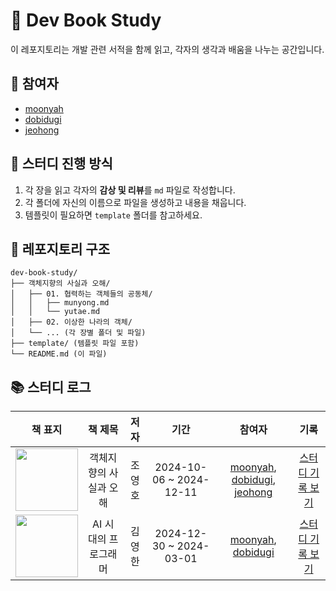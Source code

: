 # 📘 Dev Book Study

이 레포지토리는 개발 관련 서적을 함께 읽고, 각자의 생각과 배움을 나누는 공간입니다.

## 👥 참여자

- [moonyah](https://github.com/moonyah)
- [dobidugi](https://github.com/dobidugi)
- [jeohong](https://github.com/jeohong)

## 📑 스터디 진행 방식

1. 각 장을 읽고 각자의 **감상 및 리뷰**를 `md` 파일로 작성합니다.
2. 각 폴더에 자신의 이름으로 파일을 생성하고 내용을 채웁니다.
3. 템플릿이 필요하면 `template` 폴더를 참고하세요.

## 📂 레포지토리 구조

```plaintext
dev-book-study/
├── 객체지향의 사실과 오해/
│   ├── 01. 협력하는 객체들의 공동체/
│   │   ├── munyong.md
│   │   └── yutae.md
│   ├── 02. 이상한 나라의 객체/
│   └── ... (각 장별 폴더 및 파일)
├── template/ (템플릿 파일 포함)
└── README.md (이 파일)
```

## 📚 스터디 로그

|                                                  책 표지                                                  |        책 제목         |  저자  |          기간           |                                                        참여자                                                         |                       기록                       |
| :-------------------------------------------------------------------------------------------------------: | :--------------------: | :----: | :---------------------: | :-------------------------------------------------------------------------------------------------------------------: | :----------------------------------------------: |
| <img src="https://github.com/user-attachments/assets/95c769f6-4864-4baf-a21e-2fdb1b60d06d" width="100" /> | 객체지향의 사실과 오해 | 조영호 | 2024-10-06 ~ 2024-12-11 | [moonyah](https://github.com/moonyah), [dobidugi](https://github.com/dobidugi), [jeohong](https://github.com/jeohong) | [스터디 기록 보기](./객체지향의%20사실과%20오해) |
| <img src="https://github.com/user-attachments/assets/88582ad6-92a9-4142-920f-5958d8bf96c4" width="100" /> |  AI 시대의 프로그래머  | 김영한 | 2024-12-30 ~ 2024-03-01 |                    [moonyah](https://github.com/moonyah), [dobidugi](https://github.com/dobidugi)                     |  [스터디 기록 보기](./AI%20시대의%20프로그래머)  |
